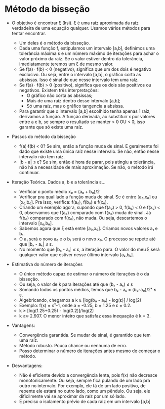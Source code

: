 # Método da bisseção

- O objetivo é encontrar ξ (ksi). ξ é uma raíz aproximada da raíz verdadeira de uma equação qualquer. Usamos vários métodos para tentar encontrar.
    - Um deles é o método da bisseção.
    - Dada uma função f, estipulamos um intervalo [a,b], definimos uma tolerância máxima ε e um número máximo de iterações para achar o valor próximo da raíz. Se o valor estiver dentro da tolerância, imediatamente teremos um ξ de mesmo valor.
    - Se f(a) ∙ f(b) < 0 (negativo), significa que um dos dois é negativo exclusivo. Ou seja, entre o intervalo [a,b], o gráfico corta as absissas. Isso é sinal de que nesse intervalo tem uma raíz.
    - Se f(a) ∙ f(b) > 0 (positivo), significa que os dois são positivos ou negativos. Existem três interpretações:
        - O gráfico não corta as absissas;
        - Mais de uma raíz dentro desse intervalo [a,b];
        - Só uma raíz, mas o gráfico tangencia a absissa.
    - Para garantir que o intervalo [a,b] escolhido tenha apenas 1 raíz, derivamos a função. A função derivada, ao substituir x por valores entre a e b, se sempre o resultado se manter > 0 OU < 0, isso garante que só existe uma raíz.

- Passos do método da bisseção
    - f(a)∙f(b) < 0? Se sim, então a função muda de sinal. E geralmente foi dado que existe uma única raíz nesse intervalo. Se não, então nesse intervalo não tem raíz.
    - |b - a| ≤ ε? Se sim, então é hora de parar, pois atingiu a tolerância, não há a necessidade de mais aproximação. Se não, o método irá continuar.

- Iteração Teórica. Dados a, b e a tolerância ε...
    - Verificar o ponto médio x₀ = (a₀ + b₀)/2
    - Verificar pra qual lado a função muda de sinal. Se é entre [a₀,x₀] ou [x₀,b₀]. Pra isso, verifica: f(a₀), f(b₀) e f(x₀). 
    - Criando um exemplo agora, supondo que f(a₀) > 0, f(b₀) < 0 e f(x₀) < 0, observamos que f(a₀) comparado com f(x₀) muda de sinal. Já f(b₀) comparado com f(x₀), não muda. Ou seja, descartemos o intervalo [x₀,b₀].
    - Sabemos agora que ξ está entre [a₀,x₀]. Criamos novos valores a₁ e b₁.
    - O a₁ será o novo a₀ e o b₁ será o novo x₀. O processo se repete até que |bₖ - aₖ| ≤ ε.
    - No momento que |bₖ - aₖ| ≤ ε, a iteração para. O valor do meu ξ será qualquer valor que estiver nesse último intervalo [aₖ,bₖ].

- Estimativa do número de iterações
    - O único método capaz de estimar o número de iterações é o da bisseção.
    - Ou seja, o valor de k para iterações até que (bₖ - aₖ) ≤ ε
    - Somando todos os pontos médios, temos que bₖ - aₖ = (b₀-a₀)/2ᵏ ≤ ε.
    - Algebricando, chegamos a k ≥ [log(b₀ - a₀) - log(ε)] / log(2)
    - Exemplo: f(x) = x²-1, onde a = -0.25, b = 1.25 e ε = 0.2.
    - k ≥ [log(1.25+0.25) - log(0.2)]/log(2)
    - k ≥≈ 2.907. O menor inteiro que satisfaz essa inequação é k = 3.

- Vantagens:
    - Convergência garantida. Se mudar de sinal, é garantido que tem uma raíz.
    - Método robusto. Pouca chance ou nenhuma de erro.
    - Posso determinar o número de iterações antes mesmo de começar o método.

- Desvantagens:
    - Não é eficiente devido a convergência lenta, pois f(x) não decresce monotonicamente. Ou seja, sempre fica pulando de um lado pra outro no intervalo. Por exemplo, ele tá de um lado positivo, de repente ele estará no outro lado, como um pêndulo. Ou seja, ele dificilmente vai se aproximar da raíz por um só lado.
    - É preciso o isolamento prévio de cada raiz em um intervalo [a,b]